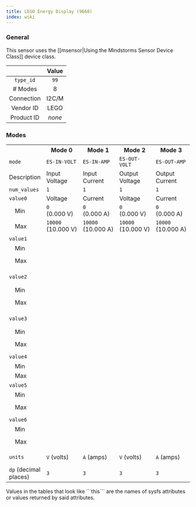 ```yaml
---
title: LEGO Energy Display (9668)
index: wiki
---
```


### General

This sensor uses the [[msensor|Using the Mindstorms Sensor Device Class]] device class.

|               | Value    |
|:-------------:|:--------:|
| ```type_id``` | ```99``` |
| # Modes       | 8        |
| Connection    | I2C/M    |
| Vendor ID     | LEGO     |
| Product ID    | _none_   |

### Modes

<table>
  <tr>
    <th>
    <th>Mode 0
    <th>Mode 1
    <th>Mode 2
    <th>Mode 3
    <th>Mode 4
    <th>Mode 5
    <th>Mode 6
    <th>Mode 7
  <tr>
    <td><code>mode</code>
    <td><code>ES-IN-VOLT</code>
    <td><code>ES-IN-AMP</code>
    <td><code>ES-OUT-VOLT</code>
    <td><code>ES-OUT-AMP</code>
    <td><code>ES-JOULE</code>
    <td><code>ES-IN-WATT</code>
    <td><code>ES-OUT-WATT</code>
    <td><code>ES-ALL</code>
  <tr>
    <td>Description
    <td>Input Voltage
    <td>Input Current
    <td>Output Voltage
    <td>Output Current
    <td>Energy
    <td>Input Power
    <td>Output Power
    <td>All measurements
  <tr>
    <td><code>num_values</code>
    <td><code>1</code>
    <td><code>1</code>
    <td><code>1</code>
    <td><code>1</code>
    <td><code>1</code>
    <td><code>1</code>
    <td><code>1</code>
    <td><code>7</code>
  <tr>
    <td><code>value0</code>
    <td>Voltage
    <td>Current
    <td>Voltage
    <td>Current
    <td>Energy
    <td>Power
    <td>Power
    <td>Input Voltage
  <tr>
    <td>&emsp;Min
    <td><code>0</code> (0.000&nbsp;V)
    <td><code>0</code> (0.000&nbsp;A)
    <td><code>0</code> (0.000&nbsp;V)
    <td><code>0</code> (0.000&nbsp;A)
    <td><code>0</code> (0&nbsp;J)
    <td><code>0</code> (0.000&nbsp;W)
    <td><code>0</code> (0.000&nbsp;W)
    <td><code>0</code> (0.000&nbsp;V)
  <tr>
    <td>&emsp;Max
    <td><code>10000</code> (10.000&nbsp;V)
    <td><code>10000</code> (10.000&nbsp;A)
    <td><code>10000</code> (10.000&nbsp;V)
    <td><code>10000</code> (10.000&nbsp;A)
    <td><code>100</code> (100&nbsp;J)
    <td><code>10000</code> (10.000&nbsp;W)
    <td><code>10000</code> (10.000&nbsp;W)
    <td><code>10000</code> (10.000&nbsp;V)
  <tr>
    <td><code>value1</code>
    <td>
    <td>
    <td>
    <td>
    <td>
    <td>
    <td>
    <td>Input Current
  <tr>
    <td>&emsp;Min
    <td>
    <td>
    <td>
    <td>
    <td>
    <td>
    <td>
    <td><code>0</code> (0.000&nbsp;A)
  <tr>
    <td>&emsp;Max
    <td>
    <td>
    <td>
    <td>
    <td>
    <td>
    <td>
    <td><code>10000</code> (10.000&nbsp;A)
  <tr>
    <td><code>value2</code>
    <td>
    <td>
    <td>
    <td>
    <td>
    <td>
    <td>
    <td>Output Voltage
  <tr>
    <td>&emsp;Min
    <td>
    <td>
    <td>
    <td>
    <td>
    <td>
    <td>
    <td><code>0</code> (0.000&nbsp;V)
  <tr>
    <td>&emsp;Max
    <td>
    <td>
    <td>
    <td>
    <td>
    <td>
    <td>
    <td><code>10000</code> (10.000&nbsp;V)
  <tr>
    <td><code>value3</code>
    <td>
    <td>
    <td>
    <td>
    <td>
    <td>
    <td>
    <td>Output Current
  <tr>
    <td>&emsp;Min
    <td>
    <td>
    <td>
    <td>
    <td>
    <td>
    <td>
    <td><code>0</code> (0.000&nbsp;A)
  <tr>
    <td>&emsp;Max
    <td>
    <td>
    <td>
    <td>
    <td>
    <td>
    <td>
    <td><code>10000</code> (10.000&nbsp;A)
  <tr>
    <td><code>value4</code>
    <td>
    <td>
    <td>
    <td>
    <td>
    <td>
    <td>
    <td>Energy
  <tr>
    <td>&emsp;Min
    <td>
    <td>
    <td>
    <td>
    <td>
    <td>
    <td>
    <td><code>0</code> (0&nbsp;J)
  <tr>
    <td>&emsp;Max
    <td>
    <td>
    <td>
    <td>
    <td>
    <td>
    <td>
    <td><code>10000</code> (100&nbsp;J)
  <tr>
    <td><code>value5</code>
    <td>
    <td>
    <td>
    <td>
    <td>
    <td>
    <td>
    <td>Input Power
  <tr>
    <td>&emsp;Min
    <td>
    <td>
    <td>
    <td>
    <td>
    <td>
    <td>
    <td><code>0</code> (0.000&nbsp;W)
  <tr>
    <td>&emsp;Max
    <td>
    <td>
    <td>
    <td>
    <td>
    <td>
    <td>
    <td><code>10000</code> (10.000&nbsp;W)
  <tr>
    <td><code>value6</code>
    <td>
    <td>
    <td>
    <td>
    <td>
    <td>
    <td>
    <td>Output Power
  <tr>
    <td>&emsp;Min
    <td>
    <td>
    <td>
    <td>
    <td>
    <td>
    <td>
    <td><code>0</code> (0.000&nbsp;W)
  <tr>
    <td>&emsp;Max
    <td>
    <td>
    <td>
    <td>
    <td>
    <td>
    <td>
    <td><code>10000</code> (10.000&nbsp;W)
  <tr>
    <td><code>units</code>
    <td><code>V</code> (volts)
    <td><code>A</code> (amps)
    <td><code>V</code> (volts)
    <td><code>A</code> (amps)
    <td><code>J</code> (Joules)
    <td><code>W</code> (Watts)
    <td><code>W</code> (Watts)
    <td><i>none</i>
  <tr>
    <td><code>dp</code> (decimal places)
    <td><code>3</code>
    <td><code>3</code>
    <td><code>3</code>
    <td><code>3</code>
    <td><code>0</code>
    <td><code>3</code>
    <td><code>3</code>
    <td><code>3</code>
</table>
Values in the tables that look like ```this``` are the names of sysfs attributes or values returned by said attributes.
